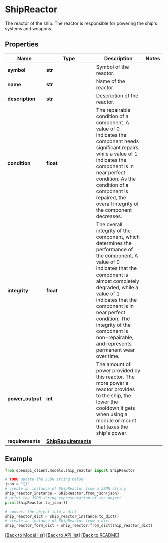# ShipReactor

The reactor of the ship. The reactor is responsible for powering the ship's systems and weapons.

## Properties

Name | Type | Description | Notes
------------ | ------------- | ------------- | -------------
**symbol** | **str** | Symbol of the reactor. | 
**name** | **str** | Name of the reactor. | 
**description** | **str** | Description of the reactor. | 
**condition** | **float** | The repairable condition of a component. A value of 0 indicates the component needs significant repairs, while a value of 1 indicates the component is in near perfect condition. As the condition of a component is repaired, the overall integrity of the component decreases. | 
**integrity** | **float** | The overall integrity of the component, which determines the performance of the component. A value of 0 indicates that the component is almost completely degraded, while a value of 1 indicates that the component is in near perfect condition. The integrity of the component is non-repairable, and represents permanent wear over time. | 
**power_output** | **int** | The amount of power provided by this reactor. The more power a reactor provides to the ship, the lower the cooldown it gets when using a module or mount that taxes the ship&#39;s power. | 
**requirements** | [**ShipRequirements**](ShipRequirements.md) |  | 

## Example

```python
from openapi_client.models.ship_reactor import ShipReactor

# TODO update the JSON string below
json = "{}"
# create an instance of ShipReactor from a JSON string
ship_reactor_instance = ShipReactor.from_json(json)
# print the JSON string representation of the object
print(ShipReactor.to_json())

# convert the object into a dict
ship_reactor_dict = ship_reactor_instance.to_dict()
# create an instance of ShipReactor from a dict
ship_reactor_form_dict = ship_reactor.from_dict(ship_reactor_dict)
```
[[Back to Model list]](../README.md#documentation-for-models) [[Back to API list]](../README.md#documentation-for-api-endpoints) [[Back to README]](../README.md)


